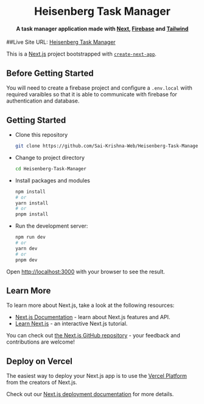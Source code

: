 
<h1 align="center">
  <br>
    Heisenberg Task Manager
  <br>
</h1>

<h4 align="center">A task manager application made with <a href="https://nextjs.org/" target="_blank">Next</a>, <a href="https://firebase.google.com/" target="_blank">Firebase</a> and <a href="https://tailwindcss.com/" target="_blank">Tailwind</a></h4>

##Live Site URL: [Heisenberg Task Manager](https://heisenberg-task-manager.vercel.app/)


This is a [Next.js](https://nextjs.org/) project bootstrapped with [`create-next-app`](https://github.com/vercel/next.js/tree/canary/packages/create-next-app).

## Before Getting Started
You will need to create a firebase project and configure a `.env.local` wiith required varaibles so that it is able to communicate with firebase for authentication and database.

## Getting Started

- Clone this repository
  ```bash
  git clone https://github.com/Sai-Krishna-Web/Heisenberg-Task-Manager.git
  ```
- Change to project directory
  ```bash
  cd Heisenberg-Task-Manager
  ```
- Install packages and modules
  ```bash
  npm install
  # or
  yarn install
  # or
  pnpm install
  ```
- Run the development server:
  ```bash
  npm run dev
  # or
  yarn dev
  # or
  pnpm dev
  ```

Open [http://localhost:3000](http://localhost:3000) with your browser to see the result.

## Learn More

To learn more about Next.js, take a look at the following resources:

- [Next.js Documentation](https://nextjs.org/docs) - learn about Next.js features and API.
- [Learn Next.js](https://nextjs.org/learn) - an interactive Next.js tutorial.

You can check out [the Next.js GitHub repository](https://github.com/vercel/next.js/) - your feedback and contributions are welcome!

## Deploy on Vercel

The easiest way to deploy your Next.js app is to use the [Vercel Platform](https://vercel.com/new?utm_medium=default-template&filter=next.js&utm_source=create-next-app&utm_campaign=create-next-app-readme) from the creators of Next.js.

Check out our [Next.js deployment documentation](https://nextjs.org/docs/deployment) for more details.
